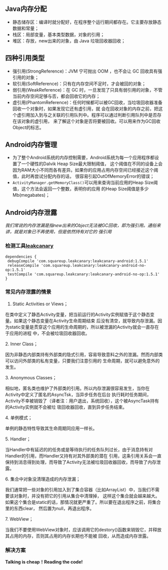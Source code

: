 ## Java内存分配
- 静态储存区：编译时就分配好，在程序整个运行期间都存在。它主要存放静态数据和常量；
- 栈区：局部变量，基本类型数据，对象的引用；
- 堆区：存放，new出来的对象，由 Java 垃圾回收器回收；
## 四种引用类型
- 强引用(StrongReference)：JVM 宁可抛出 OOM ，也不会让 GC 回收具有强引用的对象；
- 软引用(SoftReference)：只有在内存空间不足时，才会被回的对象；
- 弱引用(WeakReference)：在 GC 时，一旦发现了只具有弱引用的对象，不管当前内存空间足够与否，都会回收它的内存；
- 虚引用(PhantomReference)：任何时候都可以被GC回收，当垃圾回收器准备回收一个对象时，如果发现它还有虚引用，就
会在回收对象的内存之前，把这个虚引用加入到与之关联的引用队列中。程序可以通过判断引用队列中是否存在该对象的虚引用，
来了解这个对象是否将要被回收。可以用来作为GC回收Object的标志。
## Android内存管理
- 为了整个Android系统的内存控制需要，Android系统为每一个应用程序都设置了一个硬性的Dalvik Heap Size最大限制阈值，
这个阈值在不同的设备上会因为RAM大小不同而各有差异。如果你的应用占用内存空间已经接近这个阈值，此时再尝试分配内存的话，
很容易引起OutOfMemoryError的错误；
- `ActivityManager.getMemoryClass()`可以用来查询当前应用的Heap Size阈值，这个方法会返回一个整数，表明你的应用
的Heap Size阈值是多少Mb(megabates)；
## Android内存泄露
  *我们常说的内存泄漏是指new出来的Object无法被GC回收，即为强引用。通俗来讲，就是对象已不再使用，但是依然持有对它的
  强引用*
  ### 检测工具[leakcanary](https://github.com/square/leakcanary)
  ```
  dependencies {
   debugCompile 'com.squareup.leakcanary:leakcanary-android:1.5.1'
   releaseCompile 'com.squareup.leakcanary:leakcanary-android-no-op:1.5.1'
   testCompile 'com.squareup.leakcanary:leakcanary-android-no-op:1.5.1'
 }
 ```
 ### 常见内存泄露的情景
 1. Static Activities or Views；
 <p>
 在类中定义了静态Activity变量，把当前运行的Activity实例赋值于这个静态变量。如果这个静态变量在Activity生命周期结束
 后没有清空，就导致内存泄漏。因为static变量是贯穿这个应用的生命周期的，所以被泄漏的Activity就会一直存在于应用的进程
 中，不会被垃圾回收器回收。
 <p/>
 2. Inner Class；
 <p>
 因为非静态内部类持有外部类的隐式引用，容易导致意料之外的泄漏。然而内部类可以访问外部类的私有变量，只要我们注意引用的
 生命周期，就可以避免意外的发生。
 <p/>
 3. Anonymous Classes；
 <p>
 相似地，匿名类也维护了外部类的引用。所以内存泄漏很容易发生，当你在Activity中定义了匿名的AsyncTsk，当异步任务在后台
 执行耗时任务期间，Activity不幸被销毁了（译者注：用户退出，系统回收），这个被AsyncTask持有的Activity实例就不会被垃
 圾回收器回收，直到异步任务结束。
 <p/>
 4. 单例模式；
 <p>
 单例的静态特性导致其生命周期同应用一样长。
 <p/>
 5. Handler；
 <p>
 当Handler中有延迟的的任务或是等待执行的任务队列过长，由于消息持有对Handler的引用，而Handler又持有对其外部类的潜在
 引用，这条引用关系会一直保持到消息得到处理，而导致了Activity无法被垃圾回收器回收，而导致了内存泄露。
 <p/>
 6. 集合中对象没清理造成的内存泄漏；
 <p>
 我们通常把一些对象的引用加入到了集合容器（比如ArrayList）中，当我们不需要该对象时，并没有把它的引用从集合中清理掉，
 这样这个集合就会越来越大。如果这个集合是static的话，那情况就更严重了。所以要在退出程序之前，将集合里的东西clear，
 然后置为null，再退出程序。
 <p/>
 7. WebView；
 <p>
 当我们不要使用WebView对象时，应该调用它的destory()函数来销毁它，并释放其占用的内存，否则其占用的内存长期也不能被
 回收，从而造成内存泄露。
 <p/>
 
 ### 解决方案
 **Talking is cheap！Reading the code!**
 
 
 
 
 
